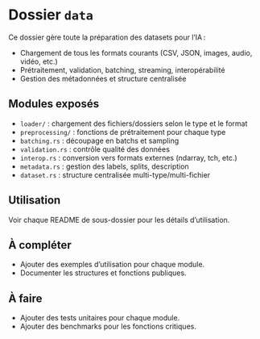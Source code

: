 # Dossier `data`

Ce dossier gère toute la préparation des datasets pour l’IA :
- Chargement de tous les formats courants (CSV, JSON, images, audio, vidéo, etc.)
- Prétraitement, validation, batching, streaming, interopérabilité
- Gestion des métadonnées et structure centralisée

## Modules exposés

- `loader/` : chargement des fichiers/dossiers selon le type et le format
- `preprocessing/` : fonctions de prétraitement pour chaque type
- `batching.rs` : découpage en batchs et sampling
- `validation.rs` : contrôle qualité des données
- `interop.rs` : conversion vers formats externes (ndarray, tch, etc.)
- `metadata.rs` : gestion des labels, splits, description
- `dataset.rs` : structure centralisée multi-type/multi-fichier

## Utilisation

Voir chaque README de sous-dossier pour les détails d’utilisation.

## À compléter

- Ajouter des exemples d’utilisation pour chaque module.
- Documenter les structures et fonctions publiques.

## À faire

- Ajouter des tests unitaires pour chaque module.
- Ajouter des benchmarks pour les fonctions critiques.

